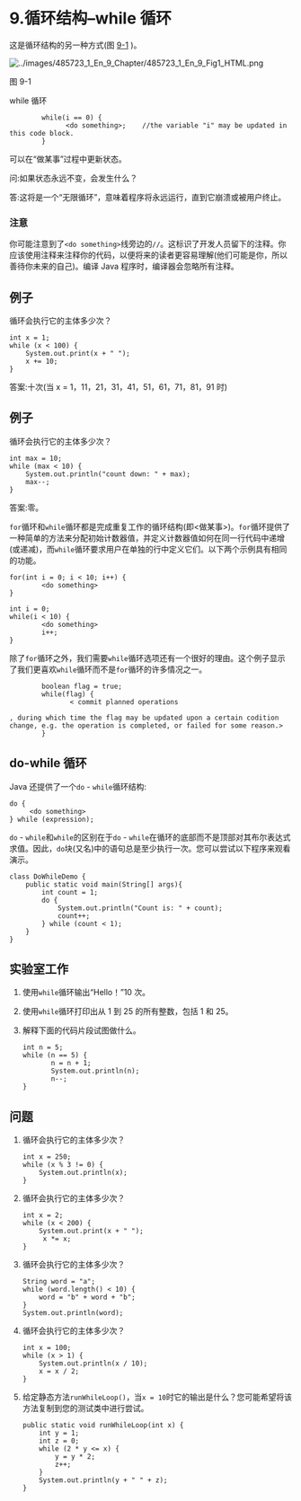 # 9.循环结构–while 循环

这是循环结构的另一种方式(图 [9-1](#Fig1) )。

![../images/485723_1_En_9_Chapter/485723_1_En_9_Fig1_HTML.png](../images/485723_1_En_9_Chapter/485723_1_En_9_Fig1_HTML.png)

图 9-1

while 循环

```
        while(i == 0) {
              <do something>;    //the variable "i" may be updated in this code block.
        }

```

可以在“做某事”过程中更新状态。

问:如果状态永远不变，会发生什么？

答:这将是一个“无限循环”，意味着程序将永远运行，直到它崩溃或被用户终止。

### 注意

你可能注意到了`<do something>`线旁边的`//`。这标识了开发人员留下的注释。你应该使用注释来注释你的代码，以便将来的读者更容易理解(他们可能是你，所以善待你未来的自己)。编译 Java 程序时，编译器会忽略所有注释。

## 例子

循环会执行它的主体多少次？

```
int x = 1;
while (x < 100) {
    System.out.print(x + " ");
    x += 10;
}

```

答案:十次(当 x = 1，11，21，31，41，51，61，71，81，91 时)

## 例子

循环会执行它的主体多少次？

```
int max = 10;
while (max < 10) {
    System.out.println("count down: " + max);
    max--;
}

```

答案:零。

`for`循环和`while`循环都是完成重复工作的循环结构(即<做某事>)。`for`循环提供了一种简单的方法来分配初始计数器值，并定义计数器值如何在同一行代码中递增(或递减)，而`while`循环要求用户在单独的行中定义它们。以下两个示例具有相同的功能。

```
for(int i = 0; i < 10; i++) {
        <do something>
}

int i = 0;
while(i < 10) {
        <do something>
        i++;
}

```

除了`for`循环之外，我们需要`while`循环选项还有一个很好的理由。这个例子显示了我们更喜欢`while`循环而不是`for`循环的许多情况之一。

```
        boolean flag = true;
        while(flag) {
               < commit planned operations

, during which time the flag may be updated upon a certain codition change, e.g. the operation is completed, or failed for some reason.>
        }

```

## do-while 循环

Java 还提供了一个`do` - `while`循环结构:

```
do {
     <do something>
} while (expression);

```

`do` - `while`和`while`的区别在于`do` - `while`在循环的底部而不是顶部对其布尔表达式求值。因此，`do`块(又名<do something="">)中的语句总是至少执行一次。您可以尝试以下程序来观看演示。</do>

```
class DoWhileDemo {
    public static void main(String[] args){
        int count = 1;
        do {
            System.out.println("Count is: " + count);
            count++;
        } while (count < 1);
    }
}

```

## 实验室工作

1.  使用`while`循环输出“Hello！”10 次。

2.  使用`while`循环打印出从 1 到 25 的所有整数，包括 1 和 25。

3.  解释下面的代码片段试图做什么。

    ```
    int n = 5;
    while (n == 5) {
           n = n + 1;
           System.out.println(n);
           n--;
    }

    ```

## 问题

1.  循环会执行它的主体多少次？

    ```
    int x = 250;
    while (x % 3 != 0) {
        System.out.println(x);
    }

    ```

2.  循环会执行它的主体多少次？

    ```
    int x = 2;
    while (x < 200) {
        System.out.print(x + " ");
         x *= x;
    }

    ```

3.  循环会执行它的主体多少次？

    ```
    String word = "a";
    while (word.length() < 10) {
        word = "b" + word + "b";
    }
    System.out.println(word);

    ```

4.  循环会执行它的主体多少次？

    ```
    int x = 100;
    while (x > 1) {
        System.out.println(x / 10);
        x = x / 2;
    }

    ```

5.  给定静态方法`runWhileLoop()`，当`x = 10`时它的输出是什么？您可能希望将该方法复制到您的测试类中进行尝试。

    ```
    public static void runWhileLoop(int x) {
        int y = 1;
        int z = 0;
        while (2 * y <= x) {
            y = y * 2;
            z++;
        }
        System.out.println(y + " " + z);
    }

    ```